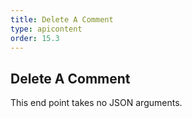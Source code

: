 ```yaml
---
title: Delete A Comment
type: apicontent
order: 15.3
---
```


## Delete A Comment
This end point takes no JSON arguments.